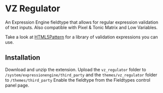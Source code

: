 VZ Regulator
============

An Expression Engine fieldtype that allows for regular expression validation of text inputs. Also compatible with Pixel & Tonic Matrix and Low Variables.

Take a look at [HTML5Pattern](http://html5pattern.com/) for a library of validation expressions you can use.

Installation
------------

Download and unzip the extension. Upload the `vz_regulator` folder to `/system/expressionengine/third_party` and the `themes/vz_regulator` folder to `/themes/third_party` Enable the fieldtype from the Fieldtypes control panel page.